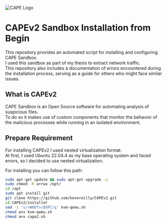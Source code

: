 ![CAPE Logo](https://raw.githubusercontent.com/ctxis/CAPE/master/docs/_static/cape-logo.png)

# CAPEv2 Sandbox Installation from Begin

This repository provides an automated script for installing and configuring CAPE Sandbox.  
I used this sandbox as part of my thesis to extract network traffic.  
This repository also includes a documentation of errors encountered during the installation process, serving as a guide for others who might face similar issues.

## What is CAPEv2

CAPE Sandbox is an Open Source software for automating analysis of suspicious files.  
To do so it makes use of custom components that monitor the behavior of the malicious processes while running in an isolated environment.

## Prepare Requirement

For installing CAPEv2 I used nested virtualization format.  
At first, I used Ubuntu 22.04.4 as my base operating system and faced errors, so I decided to use nested virtualization.

For installing you can follow this path:

```bash
sudo apt-get update && sudo apt-get upgrade -y
sudo chmod -R a+rwx /opt/
cd /opt
sudo apt install git
git clone https://github.com/kevoreilly/CAPEv2.git
cd CAPEv2/installer
sed -i 's/<WOOT>/BXPC/g' kvm-qemu.sh
chmod a+x kvm-qemu.sh
chmod a+x cape2.sh
